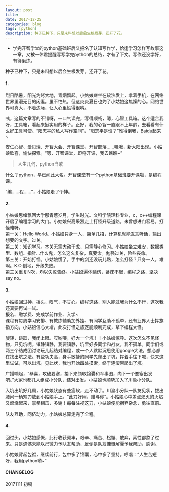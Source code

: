 ```yaml
---
layout: post
title:
date: 2017-12-25
categories: blog
tags: [python]
description: 种子已种下，只是未料想以后会生根发芽，还开了花。
---
```


* 学完开智学堂的python基础班后又报名了认知写作学，恰逢学习怎样写故事这一章，又被一休君提醒写写学完python的总结，才有了下文。写作还没学好，有待磨炼。

种子已种下，只是未料想以后会生根发芽，还开了花。

#### 1.

烈日酷暑，阳光灼烤大地，青烟飘起。小姑娘瘫坐在软沙发上，拿着手机，在网络世界里漫无目的闲逛。虽不怕热，但这炎炎夏日也灼了小姑娘这焦躁的心。网络世界可真大，不着边际，让人心里慌得很呐。  

咦，这篇文章写的不错呀，一口气读完，写得顺畅，嗯，心智工具箱。这个适合我呀，工具箱，看起来挺实用的样子。正好，我的心智一直跟不上年龄，去看看有什么好工具可使。“阳志平的私人写作空间“，“阳志平是谁？”难得倒我，Baidu起来~  

安仁心智、爱贝瑞、开智大会、开智课堂、开智部落......哇哦，新大陆出现。小姑娘欣喜，愉快探索。“嗯，开智课堂，即将开课，我去瞧瞧~”  
> 人生几何，python当歌  

什么？python，早已闻此大名。开智课堂有一个python基础班要开课啦，是编程课。

“编......程......”，小姑娘走了个神。

#### 2.

小姑娘思绪飘回大学那青葱岁月，学生时光。文科学院理科专业，c，c++编程课开启了编程学习的大门。小姑娘兴高采烈走上打怪升级道路，未曾想进门容易，打怪难呀。  
第一关：Hello World。小姑娘只身一人，简单几招，计算机就能乖乖听话，输出想要的文字。过关。  
第二关：知识学习。本关无需大动干戈，只需静心修习。小姑娘坐立难安，数据类型、数组、指针...什么鬼，怎么这么复杂，真要命。勉强过关，险些丧命。  
第三关：开始打怪。小姑娘慌了，手中的剑还没玩儿熟，怎么打怪？只身一人，难啊。K.O.倒地，升级失败。  
第三关重复N次，均以失败告终。小姑娘遍体鳞伤，卧床不起，编程之路，坚决say no。

#### 3.
小姑娘回过神，摇头，叹气，不甘心。编程这路，别人能过我为什么不行，这次我还真要再试一试。  
报名、缴学费、完成学前作业、入学~  
课程有每周学习安排、有教练辅助加外挂、有同学互助不孤单，还有业界人士挥旗指方向，小姑娘信心大增，此次打怪之旅定能顺利完成，拿下编程大怪。

旋转，跳跃，我闭上眼。哎哟喂，好大一个坑！！小姑娘惊呼。这次怎么不见怪物，只见坑呢。镇静镇静，我要镇静，坑里好多同学和战友，我不孤单。同学们或两三个结成团讨论玩儿起结对编程，或一个人默默沉思使用google大法，想必都在找出坑之法。有些功夫高，身手敏捷的同学先爬出了坑，挥着手往下喊，快来这里试试，可以出坑。见此状，我也开始四处摸索，终于连滚带爬出了坑。  

广播响起，“恭喜，攻破要塞，接下来领取锦囊和军事图，向下一个要塞出发吧。”大家也都几人组成小分队，结对出发。小姑娘也顺势加入了川渝小分队。  

入坑出坑好几周，小姑娘状态有些疲软，走不动了。川渝小分队一队友见状，拔出腰间一柄短刀放到小姑娘手上。“此刀好用，赠与你”。小姑娘心中差点熄灭的火焰又燃烧起来，掌拳相击，多谢！每每注视这刀，小姑娘便能摒弃杂念，勇往直前。

队友互助，同侪动力，小姑娘总算走完了全程。

#### 4.
回过头，小姑娘感慨，此行收获颇丰，艰辛、痛苦、松懈、放弃，索性都熬了过来。只是遗憾未能以己微力予队友帮助，反倒是队友慷慨解囊予我帮助，感谢。

小姑娘背起包袱，继续前行，包中多了锦囊，心中多了坚持。哼唱：“人生苦短呀，我用python哟~”

#### CHANGELOG
20171111 初稿
